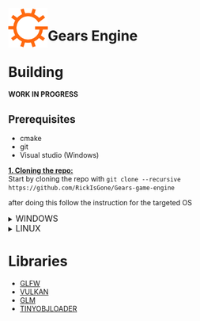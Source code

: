 <img align="left" src="media/gears-s.png" alt="Gears Logo" width="80px"/>
<h1>Gears Engine</h1>

# Building

**WORK IN PROGRESS**  

## Prerequisites

* cmake  
* git  
* Visual studio (Windows)

<ins> **1. Cloning the repo:** </ins>  
Start by cloning the repo with `git clone --recursive https://github.com/RickIsGone/Gears-game-engine`

after doing this follow the instruction for the targeted OS

<details><summary><big>WINDOWS</big></summary><p>

  <ins> **2. Downloading the required packages:** </ins>  

  To build the engine you'll need to install the Vulkan SDK, which you can download [here](https://vulkan.lunarg.com/sdk/home#windows)

  <ins> **3. Compiling the project:** </ins>  

  after you are done installing the Vulkan SDK go in the engine root and make a new directory called *build*  

  open a terminal in that directory and type `cmake..`

  after you've compiled the engine with Visual studio make sure to move the *shaders* directory in the same directory as the executable or it wont work  

  congratulation! the engine is now compiled and ready to be used

</details>

<details><summary><big>LINUX</big></summary><p>  

  <ins> **2. Downloading the required packages: (Currently debian based only)** </ins>  

  To build the engine you'll first need to install the required packages, to do so you'll have to paste these lines in the terminal:  

  ```bash
  sudo apt update
  sudo apt upgrade
  sudo apt install libwayland-dev libvulkan-dev libxkbcommon-dev xorg-dev
  ```  

  after installing the packages you'll need to install glslc to compile the shaders, paste this in the terminal:

  ```bash
  sudo apt install glslc
  ```

  <ins> **3. Compiling the project:** </ins>  

  after installing glslc open the terminal and travel to the root of the engine directory and paste this in the terminal:

  ```bash
  mkdir build
  cd build
  cmake ..
  make
  ```

  congratulation! the engine is now compiled and ready to be used

</details><p>  

# Libraries

* [GLFW](https://github.com/glfw/glfw)
* [VULKAN](https://www.lunarg.com/vulkan-sdk/)
* [GLM](https://github.com/g-truc/glm/)
* [TINYOBJLOADER](https://github.com/tinyobjloader/tinyobjloader)
